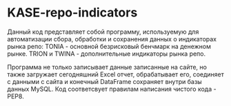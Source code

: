 # KASE-repo-indicators

Данный код представляет собой программу, используемую для автоматизации сбора, обработки и сохранения данных о индикаторах рынка репо: 
TONIA - основной безрисковый бенчмарк на денежном рынке.
TRION и TWINA - дополнительные индикаторы рынка репо.

Программа не только записывает данные записанные на сайте, но также загружает сегодняшний Excel отчет, обрабатывает его, соединяет с данными с сайта и конечный DataFrame сохраняет внутри базы данных MySQL. Код соответсвует правилам написания чистого кода - PEP8.
